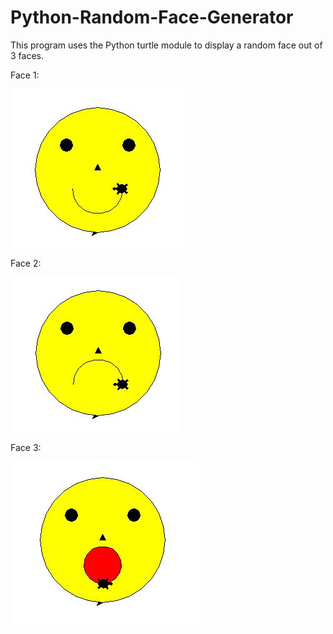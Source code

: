 # Python-Random-Face-Generator

This program uses the Python turtle module to display a random face out of 3 faces.

Face 1:

![Face 1](face1.JPG)

Face 2:

![Face 2](face2.JPG)

Face 3:

![Face 3](face3.JPG)
